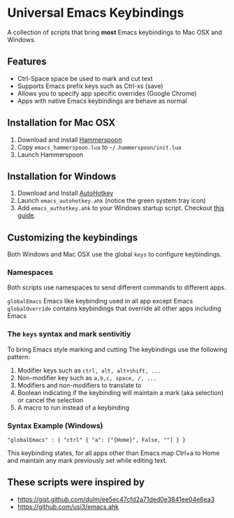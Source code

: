 # Universal Emacs Keybindings

A collection of scripts that bring **most** Emacs keybindings to Mac OSX and Windows.

## Features

* Ctrl-Space space be used to mark and cut text
* Supports Emacs prefix keys such as Ctrl-xs (save)
* Allows you to specify app specific overrides (Google Chrome)
* Apps with native Emacs keybindings are behave as normal

## Installation for Mac OSX

1. Download and install [Hammerspoon](http://www.hammerspoon.org/)
2. Copy `emacs_hammerspoon.lua` to `~/.hammerspoon/init.lua`
3. Launch Hammerspoon

## Installation for Windows

1. Download and Install [AutoHotkey](https://autohotkey.com/)
2. Launch `emacs_autohotkey.ahk` (notice the green system tray icon)
3. Add `emacs_authotkey.ahk` to your Windows startup script. Checkout [this guide](https://www.maketecheasier.com/schedule-autohotkey-startup-windows/).

## Customizing the keybindings

Both Windows and Mac OSX use the global `keys` to configure keybindings.

### Namespaces

Both scripts use namespaces to send different commands to different apps.

`globalEmacs` Emacs like keybinding used in all app except Emacs
`globalOverride` contains keybindings that override all other apps including Emacs

### The `keys` syntax and mark sentivitiy

To bring Emacs style marking and cutting The keybindings use the following pattern:

1. Modifier keys such as `ctrl, alt, alt+shift, ...`
2. Non-modifier key such as `a,b,c, space, /, ...`
3. Modifiers and non-modifiers to translate to
4. Boolean indicating if the keybinding will maintain a mark (aka selection) or cancel the selection
5. A macro to run instead of a keybinding

### Syntax Example (Windows)

```
"globalEmacs" : { "ctrl" { "a": ["{Home}", False, ""] } }
```

This keybinding states, for all apps other than Emacs map Ctrl+a to Home and maintain any mark previously set while editing text.

## These scripts were inspired by

* https://gist.github.com/dulm/ee5ec47cfd2a71ded0e3841ee04e6ea3
* https://github.com/usi3/emacs.ahk
